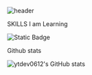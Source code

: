 ![header](https://capsule-render.vercel.app/api?type=cylinder&color=auto&height=300&section=header&text=ytdev0612&fontSize=60)

SKILLS I am Learning

![Static Badge](https://img.shields.io/badge/python-blue?logo=python&logoColor=white)


Github stats

![ytdev0612's GitHub stats](https://github-readme-stats.vercel.app/api?username=ytdev0612&show_icons=true&theme=radical)


